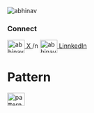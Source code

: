 

<p align="left"> <img src="https://komarev.com/ghpvc/?username=abhinav&label=Profile%20views&color=0e75b6&style=flat" alt="abhinav" /> </p>

<h3 align="left">Connect</h3>
<p align="left">
<a href="https://twitter.com/abhinav_joshi_1" target="blank"><img align="center" src="https://raw.githubusercontent.com/rahuldkjain/github-profile-readme-generator/master/src/images/icons/Social/twitter.svg" alt="abhinav_joshi_1" height="30" width="40" /> X </a>
  /n
<a href="https://linkedin.com/in/abhinavjoshi05" target="blank"><img align="center" src="https://raw.githubusercontent.com/rahuldkjain/github-profile-readme-generator/master/src/images/icons/Social/linked-in-alt.svg" alt="abhinavjoshi05" height="30" width="40" /> LinnkedIn </a>

  <h1> Pattern </h1>
<a href="https://www.youtube.com/c/pattern" target="blank"><img align="center" src="https://raw.githubusercontent.com/rahuldkjain/github-profile-readme-generator/master/src/images/icons/Social/youtube.svg" alt="pattern" height="30" width="40" /></a>
</p>

